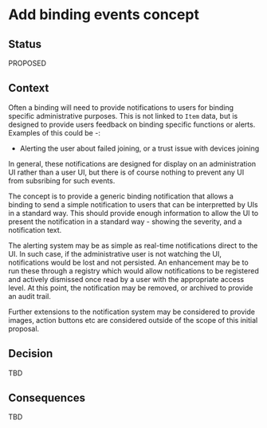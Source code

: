 # Add binding events concept

## Status

PROPOSED

## Context

Often a binding will need to provide notifications to users for binding specific administrative purposes. This is not linked to `Item` data, but is designed to provide users feedback on binding specific functions or alerts. Examples of this could be -:

* Alerting the user about failed joining, or a trust issue with devices joining

In general, these notifications are designed for display on an administration UI rather than a user UI, but there is of course nothing to prevent any UI from subsribing for such events.

The concept is to provide a generic binding notification that allows a binding to send a simple notification to users that can be interpretted by UIs in a standard way. This should provide enough information to allow the UI to present the notification in a standard way - showing the severity, and a notification text.

The alerting system may be as simple as real-time notifications direct to the UI. In such case, if the administrative user is not watching the UI, notifications would be lost and not persisted. An enhancement may be to run these through a registry which would allow notifications to be registered and actively dismissed once read by a user with the appropriate access level. At this point, the notification may be removed, or archived to provide an audit trail.

Further extensions to the notification system may be considered to provide images, action buttons etc are considered outside of the scope of this initial proposal.

## Decision

TBD

## Consequences

TBD
